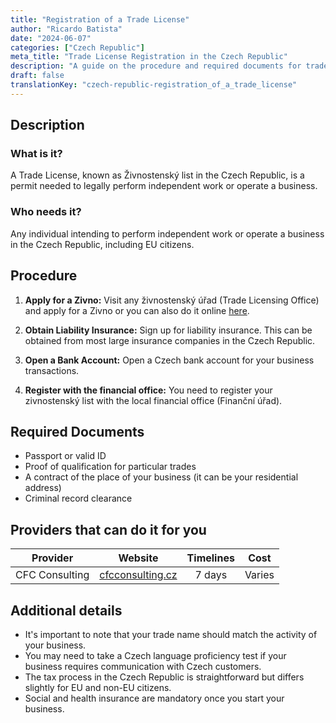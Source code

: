 ```yaml
---
title: "Registration of a Trade License"
author: "Ricardo Batista"
date: "2024-06-07"
categories: ["Czech Republic"]
meta_title: "Trade License Registration in the Czech Republic"
description: "A guide on the procedure and required documents for trade license registration in the Czech Republic"
draft: false
translationKey: "czech-republic-registration_of_a_trade_license"
---
```


## Description
### What is it?
A Trade License, known as Živnostenský list in the Czech Republic, is a permit needed to legally perform independent work or operate a business.

### Who needs it?
Any individual intending to perform independent work or operate a business in the Czech Republic, including EU citizens.

## Procedure

1. **Apply for a Zivno:** Visit any živnostenský úřad (Trade Licensing Office) and apply for a Zivno or you can also do it online [here](https://www.businessinfo.cz/en/start-ups/self-employed/zivnostensky-list-trade-licence/).

2. **Obtain Liability Insurance:** Sign up for liability insurance. This can be obtained from most large insurance companies in the Czech Republic. 

3. **Open a Bank Account:** Open a Czech bank account for your business transactions.

4. **Register with the financial office:** You need to register your zivnostenský list with the local financial office (Finanční úřad).

## Required Documents
    
- Passport or valid ID
- Proof of qualification for particular trades 
- A contract of the place of your business (it can be your residential address)
- Criminal record clearance 

## Providers that can do it for you

| Provider        |     Website     |     Timelines     |   Cost   |
| --------------- | --------------- |  :-------------:  | :------: |
| CFC Consulting  | [cfcconsulting.cz](http://www.cfcconsulting.cz/) |      7 days    |    Varies |

## Additional details
- It's important to note that your trade name should match the activity of your business.
- You may need to take a Czech language proficiency test if your business requires communication with Czech customers.
- The tax process in the Czech Republic is straightforward but differs slightly for EU and non-EU citizens.
- Social and health insurance are mandatory once you start your business.